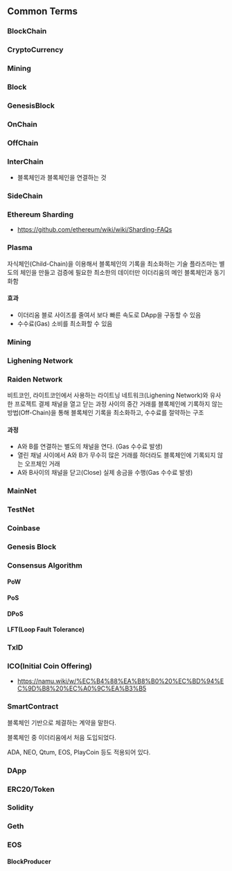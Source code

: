 ## Common Terms
### BlockChain
### CryptoCurrency
### Mining
### Block
### GenesisBlock
### OnChain
### OffChain
### InterChain
- 블록체인과 블록체인을 연결하는 것
### SideChain
### Ethereum Sharding
- https://github.com/ethereum/wiki/wiki/Sharding-FAQs
### Plasma
자식체인(Child-Chain)을 이용해서 블록체인의 기록을 최소화하는 기술
플라즈마는 별도의 체인을 만들고 검증에 필요한 최소한의 데이터만 이더리움의 메인 블록체인과 동기화함

#### 효과
- 이더리움 블로 사이즈를 줄여서 보다 빠른 속도로 DApp을 구동할 수 있음
- 수수료(Gas) 소비를 최소화할 수 있음

### Mining
### Lighening Network
### Raiden Network
비트코인, 라이트코인에서 사용하는 라이트닝 네트워크(Lighening Network)와 유사한 프로젝트
결제 채널을 열고 닫는 과정 사이의 중간 거래를 블록체인에 기록하지 않는 방법(Off-Chain)을 통해
블록체인 기록을 최소화하고, 수수료를 절약하는 구조

#### 과정 
- A와 B를 연결하는 별도의 채널을 연다. (Gas 수수료 발생)
- 열린 채널 사이에서 A와 B가 무수히 많은 거래를 하더라도 블록체인에 기록되지 않는 오프체인 거래
- A와 B사이의 채널을 닫고(Close) 실제 송금을 수행(Gas 수수료 발생)

### MainNet
### TestNet
### Coinbase
### Genesis Block
### Consensus Algorithm
#### PoW
#### PoS
#### DPoS
#### LFT(Loop Fault Tolerance)
### TxID
### ICO(Initial Coin Offering)
- https://namu.wiki/w/%EC%B4%88%EA%B8%B0%20%EC%BD%94%EC%9D%B8%20%EC%A0%9C%EA%B3%B5

### SmartContract
블록체인 기반으로 체결하는 계약을 말한다.

블록체인 중 이더리움에서 처음 도입되었다.

ADA, NEO, Qtum, EOS, PlayCoin 등도 적용되어 있다.
### DApp
### ERC20/Token
### Solidity
### Geth
### EOS
#### BlockProducer
